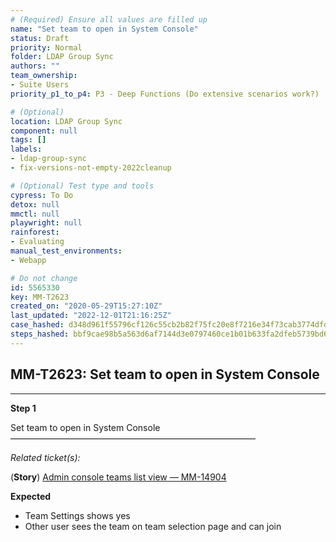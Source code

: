 ```yaml
---
# (Required) Ensure all values are filled up
name: "Set team to open in System Console"
status: Draft
priority: Normal
folder: LDAP Group Sync
authors: ""
team_ownership: 
- Suite Users
priority_p1_to_p4: P3 - Deep Functions (Do extensive scenarios work?)

# (Optional)
location: LDAP Group Sync
component: null
tags: []
labels: 
- ldap-group-sync
- fix-versions-not-empty-2022cleanup

# (Optional) Test type and tools
cypress: To Do
detox: null
mmctl: null
playwright: null
rainforest: 
- Evaluating
manual_test_environments: 
- Webapp

# Do not change
id: 5565330
key: MM-T2623
created_on: "2020-05-29T15:27:10Z"
last_updated: "2022-12-01T21:16:25Z"
case_hashed: d348d961f55796cf126c55cb2b82f75fc20e8f7216e34f73cab3774dfd43ece0e4ef2a27b329e570009d63d50e4e9c01
steps_hashed: bbf9cae98b5a563d6af7144d3e0797460ce1b01b633fa2dfeb5739bd6f1f738a2c4cc3014ab900baf007d7afd1564358
---
```


<!-- (Auto-generated) Based on frontmatter's "key" and "name" -->

## MM-T2623: Set team to open in System Console

---

**Step 1**

Set team to open in System Console\
————————————————————————————

_Related ticket(s):_

(**Story**) [Admin console teams list view — MM-14904](https://mattermost.atlassian.net/browse/MM-14904)

**Expected**

- Team Settings shows yes
- Other user sees the team on team selection page and can join
